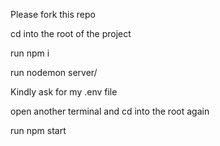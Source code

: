 Please fork this repo

cd into the root of the project

run npm i

run nodemon server/

Kindly ask for my .env file

open another terminal and cd into the root again

run npm start
